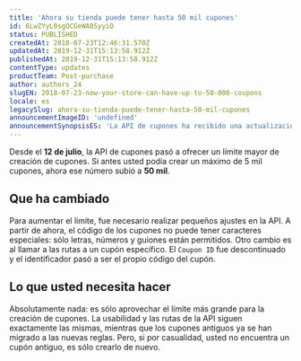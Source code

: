 ```yaml
---
title: 'Ahora su tienda puede tener hasta 50 mil cupones'
id: 6LwZYyL0sgOCGeWA8SyyiO
status: PUBLISHED
createdAt: 2018-07-23T12:46:31.570Z
updatedAt: 2019-12-31T15:13:58.912Z
publishedAt: 2019-12-31T15:13:58.912Z
contentType: updates
productTeam: Post-purchase
author: authors_24
slugEN: 2018-07-23-now-your-store-can-have-up-to-50-000-coupons
locale: es
legacySlug: ahora-su-tienda-puede-tener-hasta-50-mil-cupones
announcementImageID: 'undefined'
announcementSynopsisES: 'La API de cupones ha recibido una actualización que aumenta la cantidad de cupones que se pueden crear en su tienda.'
---
```


Desde el __12 de julio__, la API de cupones pasó a ofrecer un límite mayor de creación de cupones. Si antes usted podía crear un máximo de 5 mil cupones, ahora ese número subió a __50 mil__.


## Que ha cambiado
Para aumentar el límite, fue necesario realizar pequeños ajustes en la API. A partir de ahora, el código de los cupones no puede tener caracteres especiales: sólo letras, números y guiones están permitidos. Otro cambio es al llamar a las rutas a un cupón específico. El `Coupon ID` fue descontinuado y el identificador pasó a ser el propio código del cupón.


## Lo que usted necesita hacer
Absolutamente nada: es sólo aprovechar el límite más grande para la creación de cupones. La usabilidad y las rutas de la API siguen exactamente las mismas, mientras que los cupones antiguos ya se han migrado a las nuevas reglas. Pero, si por casualidad, usted no encuentra un cupón antiguo, es sólo crearlo de nuevo.
